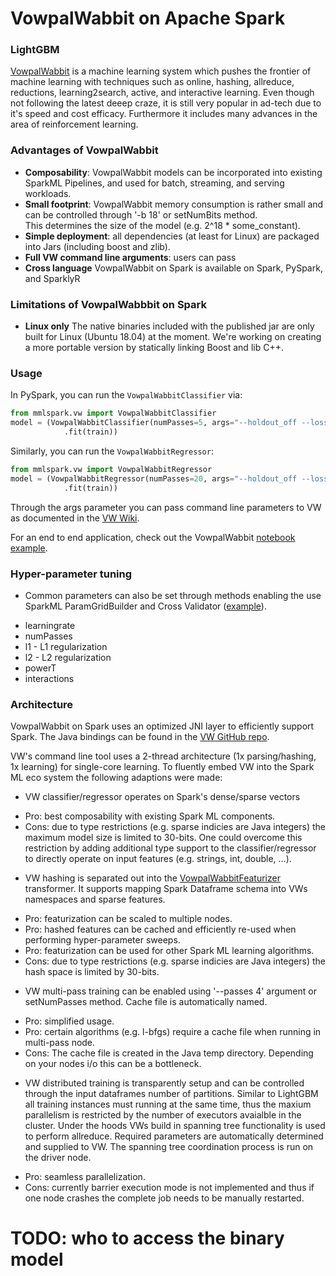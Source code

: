 # VowpalWabbit on Apache Spark

### LightGBM

[VowpalWabbit](https://github.com/VowpalWabbit/vowpal_wabbit) is a machine learning system which
pushes the frontier of machine learning with techniques such as online, hashing, allreduce,
reductions, learning2search, active, and interactive learning. 
Even though not following the latest deeep craze, it is still very popular in ad-tech due to it's
speed and cost efficacy. Furthermore it includes many advances in the area of reinforcement learning. 

### Advantages of VowpalWabbit

-  **Composability**: VowpalWabbit models can be incorporated into existing
    SparkML Pipelines, and used for batch, streaming, and serving
    workloads.
-  **Small footprint**: VowpalWabbit memory consumption is rather small and can be controlled through '-b 18' or setNumBits method.   
    This determines the size of the model (e.g. 2^18 * some_constant).
-  **Simple deployment**: all dependencies (at least for Linux) are packaged into Jars (including boost and zlib).
-  **Full VW command line arguments**: users can pass 
-  **Cross language** VowpalWabbit on Spark is available on Spark, PySpark, and SparklyR

### Limitations of VowpalWabbbit on Spark

-  **Linux only** The native binaries included with the published jar are only built for Linux (Ubuntu 18.04) at the moment. 
    We're working on creating a more portable version by statically linking Boost and lib C++.

### Usage

In PySpark, you can run the `VowpalWabbitClassifier` via:

```python
from mmlspark.vw import VowpalWabbitClassifier
model = (VowpalWabbitClassifier(numPasses=5, args="--holdout_off --loss_function logistic")
            .fit(train))
```

Similarly, you can run the `VowpalWabbitRegressor`: 

```python
from mmlspark.vw import VowpalWabbitRegressor
model = (VowpalWabbitRegressor(numPasses=20, args="--holdout_off --loss_function quantile -q :: -l 0.1")
            .fit(train))

```

Through the args parameter you can pass command line parameters to VW as documented in the [VW Wiki](https://github.com/vowpalWabbit/vowpal_wabbit/wiki/Command-Line-Arguments).

For an end to end application, check out the VowpalWabbit [notebook
example](../notebooks/samples/Vowpal%20Wabbit%20-%20Quantile%20Regression%20for%20Drug%20Discovery.ipynb]).

### Hyper-parameter tuning

- Common parameters can also be set through methods enabling the use SparkML ParamGridBuilder and Cross Validator ([example](https://github.com/Azure/mmlspark/blob/master/src/test/scala/com/microsoft/ml/spark/vw/VerifyVowpalWabbitClassifier.scala#L29)).
* learningrate
* numPasses
* l1 - L1 regularization
* l2 - L2 regularization
* powerT
*  interactions

### Architecture

VowpalWabbit on Spark uses an optimized JNI layer to efficiently support Spark.
The Java bindings can be found in the [VW GitHub repo](https://github.com/VowpalWabbit/vowpal_wabbit/blob/master/java/src/main/c%2B%2B/jni_spark_vw_generated.h).

VW's command line tool uses a 2-thread architecture (1x parsing/hashing, 1x learning) for single-core learning.
To fluently embed VW into the Spark ML eco system the following adaptions were made:

* VW classifier/regressor operates on Spark's dense/sparse vectors
- Pro: best composability with existing Spark ML components.
- Cons: due to type restrictions (e.g. sparse indicies are Java integers) the maximum model size is limited to 30-bits. 
       One could overcome this restriction by adding additional type support to the classifier/regressor to directly operate on input features (e.g. strings, int, double, ...).
* VW hashing is separated out into the [VowpalWabbitFeaturizer](https://github.com/Azure/mmlspark/blob/master/src/test/scala/com/microsoft/ml/spark/vw/VerifyVowpalWabbitFeaturizer.scala#L34) transformer. It supports mapping Spark Dataframe schema into VWs namespaces and sparse 
features.
- Pro: featurization can be scaled to multiple nodes.
- Pro: hashed features can be cached and efficiently re-used when performing hyper-parameter sweeps.
- Pro: featurization can be used for other Spark ML learning algorithms.
- Cons: due to type restrictions (e.g. sparse indicies are Java integers) the hash space is limited by 30-bits.
* VW multi-pass training can be enabled using '--passes 4' argument or setNumPasses method. Cache file is automatically named.
- Pro: simplified usage.
- Pro: certain algorithms (e.g. l-bfgs) require a cache file when running in multi-pass node.
- Cons: The cache file is created in the Java temp directory. Depending on your nodes i/o this can be a bottleneck.
* VW distributed training is transparently setup and can be controlled through the input dataframes number of partitions. 
  Similar to LightGBM all training instances must running at the same time, thus the maxium parallelism is restricted by the 
  number of executors avaialble in the cluster. Under the hoods VWs build in spanning tree functionality is used to perform allreduce.
  Required parameters are automatically determined and supplied to VW. The spanning tree coordination process is run on the driver node.
- Pro: seamless parallelization.
- Cons: currently barrier execution mode is not implemented and thus if one node crashes the complete job needs to be manually restarted.

# TODO: who to access the binary model

